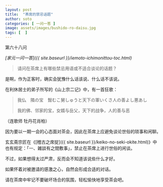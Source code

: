 ```yaml
---
layout: post
title:  "茶席的禁忌话题"
author: soto
categories: [ 一问一答 ]
image: assets/images/bushido-ro-daisu.jpg
tags: [  ]
---
```


第六十八问

*[家元一问一答]({{ site.baseurl }}/iemoto-ichimonittou-toc.html)*

> 请问在茶席上有哪些禁忌用语或不适合谈论的话题？

是啊，作为正客时，确实会犹豫什么话该说、什么话不该说。

在利休居士的弟子所写的《山上宗二记》中，有一首狂歌：

> 我仏　隣の宝　聟むこ舅しゅうと天下の軍いくさ人の善よし悪あし  
> 
> 我的佛、邻家的宝，女婿与岳父，天下的战争，人的善与恶  

（连歌师 牡丹花肖柏）

因为要以一期一会的心态面对茶会，因此在茶席上应避免谈论世俗的琐事和闲聊。

玄玄斋宗匠在《[稽古之席掟]({{ site.baseurl }}/keiko-no-seki-okite.html)》中也有规定：「一、雑談有之間敷事」，禁止在茶席上进行世俗的闲谈。

不过，如果想得太过严肃，反而会不知道该说些什么才好。

如果怀着对被邀请的感激之心，自然会形成合适的对话。

请在茶席中牢记不要破坏场合的氛围，轻松愉快地享受茶会吧。